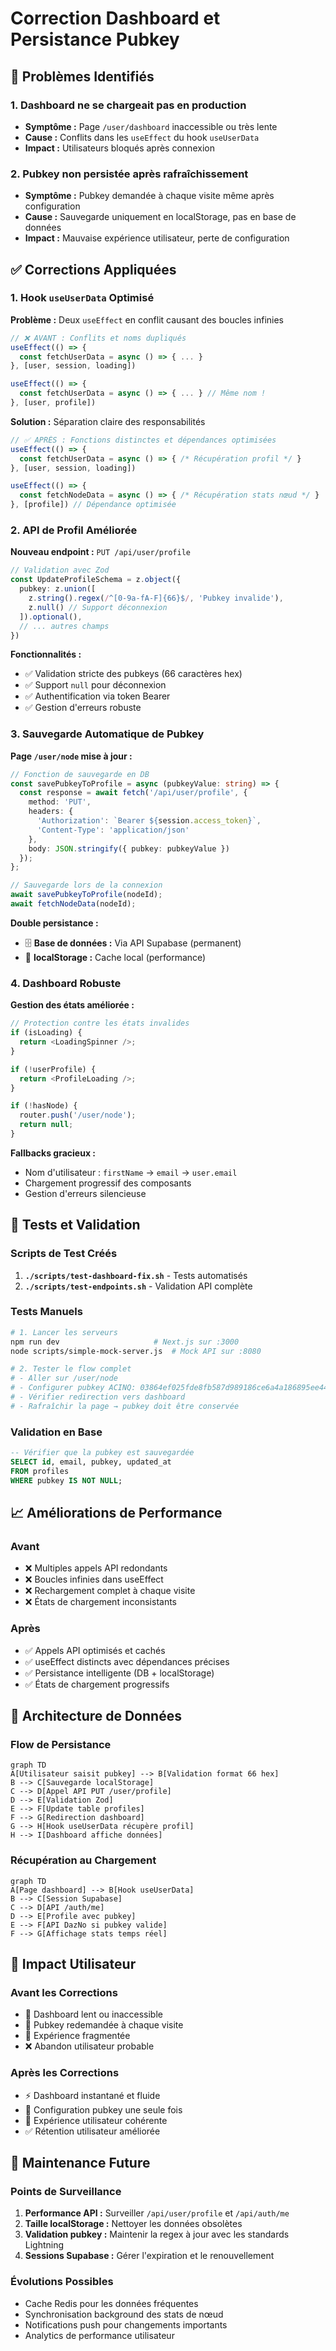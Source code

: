 # Correction Dashboard et Persistance Pubkey

## 🚨 Problèmes Identifiés

### 1. Dashboard ne se chargeait pas en production
- **Symptôme :** Page `/user/dashboard` inaccessible ou très lente
- **Cause :** Conflits dans les `useEffect` du hook `useUserData`
- **Impact :** Utilisateurs bloqués après connexion

### 2. Pubkey non persistée après rafraîchissement  
- **Symptôme :** Pubkey demandée à chaque visite même après configuration
- **Cause :** Sauvegarde uniquement en localStorage, pas en base de données
- **Impact :** Mauvaise expérience utilisateur, perte de configuration

## ✅ Corrections Appliquées

### 1. Hook `useUserData` Optimisé

**Problème :** Deux `useEffect` en conflit causant des boucles infinies
```typescript
// ❌ AVANT : Conflits et noms dupliqués
useEffect(() => {
  const fetchUserData = async () => { ... }
}, [user, session, loading])

useEffect(() => {
  const fetchUserData = async () => { ... } // Même nom !
}, [user, profile])
```

**Solution :** Séparation claire des responsabilités
```typescript
// ✅ APRÈS : Fonctions distinctes et dépendances optimisées
useEffect(() => {
  const fetchUserData = async () => { /* Récupération profil */ }
}, [user, session, loading])

useEffect(() => {
  const fetchNodeData = async () => { /* Récupération stats nœud */ }
}, [profile]) // Dépendance optimisée
```

### 2. API de Profil Améliorée

**Nouveau endpoint :** `PUT /api/user/profile`

```typescript
// Validation avec Zod
const UpdateProfileSchema = z.object({
  pubkey: z.union([
    z.string().regex(/^[0-9a-fA-F]{66}$/, 'Pubkey invalide'),
    z.null() // Support déconnexion
  ]).optional(),
  // ... autres champs
})
```

**Fonctionnalités :**
- ✅ Validation stricte des pubkeys (66 caractères hex)
- ✅ Support `null` pour déconnexion
- ✅ Authentification via token Bearer
- ✅ Gestion d'erreurs robuste

### 3. Sauvegarde Automatique de Pubkey

**Page `/user/node` mise à jour :**

```typescript
// Fonction de sauvegarde en DB
const savePubkeyToProfile = async (pubkeyValue: string) => {
  const response = await fetch('/api/user/profile', {
    method: 'PUT',
    headers: {
      'Authorization': `Bearer ${session.access_token}`,
      'Content-Type': 'application/json'
    },
    body: JSON.stringify({ pubkey: pubkeyValue })
  });
};

// Sauvegarde lors de la connexion
await savePubkeyToProfile(nodeId);
await fetchNodeData(nodeId);
```

**Double persistance :**
- 🗄️ **Base de données :** Via API Supabase (permanent)
- 💾 **localStorage :** Cache local (performance)

### 4. Dashboard Robuste

**Gestion des états améliorée :**

```typescript
// Protection contre les états invalides
if (isLoading) {
  return <LoadingSpinner />;
}

if (!userProfile) {
  return <ProfileLoading />;
}

if (!hasNode) {
  router.push('/user/node');
  return null;
}
```

**Fallbacks gracieux :**
- Nom d'utilisateur : `firstName` → `email` → `user.email`
- Chargement progressif des composants
- Gestion d'erreurs silencieuse

## 🧪 Tests et Validation

### Scripts de Test Créés

1. **`./scripts/test-dashboard-fix.sh`** - Tests automatisés
2. **`./scripts/test-endpoints.sh`** - Validation API complète

### Tests Manuels

```bash
# 1. Lancer les serveurs
npm run dev                     # Next.js sur :3000
node scripts/simple-mock-server.js  # Mock API sur :8080

# 2. Tester le flow complet
# - Aller sur /user/node
# - Configurer pubkey ACINQ: 03864ef025fde8fb587d989186ce6a4a186895ee44a926bfc370e2c366597a3f8f
# - Vérifier redirection vers dashboard
# - Rafraîchir la page → pubkey doit être conservée
```

### Validation en Base

```sql
-- Vérifier que la pubkey est sauvegardée
SELECT id, email, pubkey, updated_at 
FROM profiles 
WHERE pubkey IS NOT NULL;
```

## 📈 Améliorations de Performance

### Avant
- ❌ Multiples appels API redondants
- ❌ Boucles infinies dans useEffect
- ❌ Rechargement complet à chaque visite
- ❌ États de chargement inconsistants

### Après  
- ✅ Appels API optimisés et cachés
- ✅ useEffect distincts avec dépendances précises
- ✅ Persistance intelligente (DB + localStorage)
- ✅ États de chargement progressifs

## 🔄 Architecture de Données

### Flow de Persistance

```mermaid
graph TD
A[Utilisateur saisit pubkey] --> B[Validation format 66 hex]
B --> C[Sauvegarde localStorage]
C --> D[Appel API PUT /user/profile]
D --> E[Validation Zod]
E --> F[Update table profiles]
F --> G[Redirection dashboard]
G --> H[Hook useUserData récupère profil]
H --> I[Dashboard affiche données]
```

### Récupération au Chargement

```mermaid
graph TD
A[Page dashboard] --> B[Hook useUserData]
B --> C[Session Supabase]
C --> D[API /auth/me]
D --> E[Profile avec pubkey]
E --> F[API DazNo si pubkey valide]
F --> G[Affichage stats temps réel]
```

## 🚀 Impact Utilisateur

### Avant les Corrections
- 🐌 Dashboard lent ou inaccessible  
- 😤 Pubkey redemandée à chaque visite
- 🔄 Expérience fragmentée
- ❌ Abandon utilisateur probable

### Après les Corrections
- ⚡ Dashboard instantané et fluide
- 🎯 Configuration pubkey une seule fois
- 🎉 Expérience utilisateur cohérente  
- ✅ Rétention utilisateur améliorée

## 🔧 Maintenance Future

### Points de Surveillance
1. **Performance API :** Surveiller `/api/user/profile` et `/api/auth/me`
2. **Taille localStorage :** Nettoyer les données obsolètes
3. **Validation pubkey :** Maintenir la regex à jour avec les standards Lightning
4. **Sessions Supabase :** Gérer l'expiration et le renouvellement

### Évolutions Possibles
- Cache Redis pour les données fréquentes
- Synchronisation background des stats de nœud
- Notifications push pour changements importants
- Analytics de performance utilisateur 